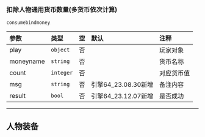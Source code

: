 ### 扣除人物通用货币数量(多货币依次计算)

`consumebindmoney`

| 参数      | 类型      | 空   | 默认                | 注释       |
| :-------- | :-------- | :--- | :------------------ | :--------- |
| play      | `object`  | 否   |                     | 玩家对象   |
| moneyname | `string`  | 否   |                     | 货币名称   |
| count     | `integer` | 否   |                     | 对应货币值 |
| msg       | `string`  | 否   | 引擎64_23.08.30新增 | 备注内容   |
| result    | `bool`    | 否   | 引擎64_23.12.07新增 | 是否成功   |

------------

## 人物装备

